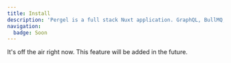 ```yaml
---
title: Install
description: 'Pergel is a full stack Nuxt application. GraphQL, BullMQ, NodeCron, Redis, SES, S3, and more smart and speed used.'
navigation:
  badge: Soon
---
```


It's off the air right now. This feature will be added in the future.